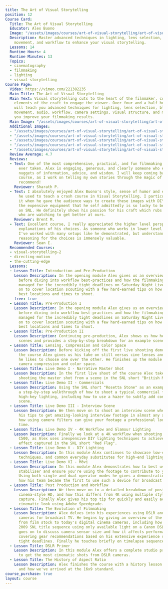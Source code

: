 ```yaml
---
title: The Art of Visual Storytelling
position: 12
Course Card:
  Title: The Art of Visual Storytelling
  Educator: Alex Buono
  Image: "/assets/images/courses/art-of-visual-storytelling/art-of-visual-storytelling.jpg"
  Description: Master advanced techniques in lighting, lens selection, blocking, camera
    movement, and workflow to enhance your visual storytelling.
  Lessons: 14
  Runtime Hours: 4
  Runtime Minutes: 13
  Topics:
  - cinematography
  - filmmaking
  - lighting
  - visual-storytelling
Course Page:
  Video: https://vimeo.com/221382235
  Main Title: The Art of Visual Storytelling
  Main Text: Visual storytelling cuts to the heart of the filmmaker, combining all
    elements of the craft to engage the viewer. Over four and a half hours, Alex Buono
    will teach you advanced techniques for lighting, lens selection, blocking, camera
    movement, audio, workflow, camera settings, visual structure, and more, to help
    you improve your filmmaking results.
  Main Image: "/assets/images/courses/art-of-visual-storytelling/art-of-visual-storytelling-1.jpg"
  Additional Images:
  - "/assets/images/courses/art-of-visual-storytelling/art-of-visual-storytelling-2.jpg"
  - "/assets/images/courses/art-of-visual-storytelling/art-of-visual-storytelling-3.jpg"
  - "/assets/images/courses/art-of-visual-storytelling/art-of-visual-storytelling-4.jpg"
  - "/assets/images/courses/art-of-visual-storytelling/art-of-visual-storytelling-5.jpg"
  - "/assets/images/courses/art-of-visual-storytelling/art-of-visual-storytelling-6.jpg"
  Review Average: 4.7
  Reviews:
  - Text: One of the most comprehensive, practical, and fun filmmaking courses I've
      ever taken. Alex is engaging, generous, and clearly someone who enjoys sharing
      nuggets of information, advice, and wisdom. I will keep coming back to this
      course, as I work on telling my own stories through the magic of films. Highly
      recommend!
    Reviewer: Sharath P.
  - Text: I absolutely enjoyed Alex Buono's style, sense of humor and experiences
      he used to teach a crash course in Visual Storytelling. I particularly liked
      it when he gave the audience ways to create these images with DIY Gear without
      the expensive equipment that he self admittedly is so lucky to be able to use
      on SNL. He definitely shows his passion for his craft which rubs off on those
      who are watching to get better at ours.
    Reviewer: Brent M.
  - Text: Excellent course, I really appreciated the higher level perspective and
      explanations of his choices. As someone who works in lower level crew positions
      I've worked with many setups like he demonstrated, but understanding the underlying
      reasoning for the choices is immensely valuable.
    Reviewer: Sean E.
  Recommended Courses:
  - visual-storytelling-2
  - directing-motion
  - the-cutting-edge
  Lessons:
  - Lesson Title: Introduction and Pre-Production
    Lesson Description: In the opening module Alex gives us an overview of his career
      before diving into workflow best-practices and how the filmmaking process is
      managed for the incredibly tight deadlines on Saturday Night Live. He then moves
      on to cover location scouting with a few hard-earned tips on how to find the
      best locations and times to shoot.
    free: true
  - Lesson Title: Pre-Production I
    Lesson Description: In the opening module Alex gives us an overview of his career
      before diving into workflow best-practices and how the filmmaking process is
      managed for the incredibly tight deadlines on Saturday Night Live. He then moves
      on to cover location scouting with a few hard-earned tips on how to find the
      best locations and times to shoot.
  - Lesson Title: Pre-Production II
    Lesson Description: Continuing pre-production, Alex shows us how he diagrams his
      scenes and provides a step-by-step breakdown for an example scene.
  - Lesson Title: Lensing, Compression and Color Space
    Lesson Description: Before kicking off the first live shooting demonstration of
      the course Alex gives us his take on still versus cine lenses and when and why
      he likes to choose one over the other. He finishes up the module by demystifying
      camera compression and color space.
  - Lesson Title: Live Demo I - Narrative Master Shot
    Lesson Description: In the first live shoot of the course Alex takes us through
      shooting the master shot from a scene in the SNL short "British Movie Trailer".
  - Lesson Title: Live Demo II - Commercials
    Lesson Description: Using the SNL short "Rosetta Stone" as an example, Alex gives
      a step-by-step walkthrough of how to shoot a typical commercial featuring flattering
      high-key lighting, including how to use a hazer to subtly add contrast to any
      scene.
  - Lesson Title: Live Demo III - Interview Scene
    Lesson Description: We then move on to shoot an interview scene where Alex shares
      his tips to get amazing-looking interview footage in almost any scenario, including
      how using camera filters can give your footage a professional look in very little
      time.
  - Lesson Title: Live Demo IV - 4K Workflow and Glamour Lighting
    Lesson Description: Finally we look at a 4K workflow when shooting on the Canon
      C500, as Alex uses inexpensive DIY lighting techniques to achieve the same luxurious
      effect captured in the SNL short "Red Flag".
  - Lesson Title: Live Demo V - DIY Lighting
    Lesson Description: In this module Alex continues to showcase low-cost DIY lighting
      techniques, and common everyday substitutes for high-end lighting and diffusion.
  - Lesson Title: Live Demo VI - Mōvi
    Lesson Description: In this module Alex demonstrates how to best use a gimbal
      stabiliser and ensure you're using the footage to contribute to your narrative.
      Using both single and dual operator modes he gives a demonstration, showcasing
      how his team became the first to use such a device for broadcast television.
  - Lesson Title: Post Production and Workflow
    Lesson Description: We then move on to a detailed breakdown of post workflow for
      cinema-style HD, and how this differs from 4K using multiple styles of data
      capture. Finally Alex gives his top tip for quickly and easily achieving any
      cinematic look using Adobe Speedgrade.
  - Lesson Title: The Evolution of Filmmaking
    Lesson Description: Alex delves into his experiences using DSLR and small footprint
      cameras for broadcast TV. He begins by giving an overview of the transition
      from film stock to today's digital cinema cameras, including how he shot the
      2009 SNL title sequence using only available light on a Canon DSLR. He then
      goes on to discuss camera sensor size and how it affects performance, before
      covering gear recommendations based on his extensive experience shooting on
      tight deadlines. Finally he touches briefly on timelapse sequences.
  - Lesson Title: DSLR Primer
    Lesson Description: In this module Alex offers a complete studio primer on how
      to get the most cinematic shots from DSLR cameras.
  - Lesson Title: The History of Aspect Ratio
    Lesson Description: Alex finishes the course with a history lesson on aspect ratios
      and how we've arrived at the 16x9 standard.
course_purchase: true
layout: course
---
```


